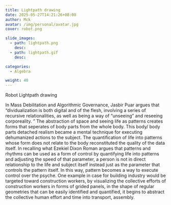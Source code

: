 ```yaml
---
title: Lightpath drawing
date: 2025-05-27T14:21:26+08:00
author: Mck
avatar: /img/personal/avatar.jpg
cover: robot.png

slide_images:
  - path: lightpath.png
    desc:
  - path: lightpath.gif
    desc:

categories:
  - Algebra

weight: 40
---
```




Robot Lightpath drawing

<!--more-->


In Mass Debilitation and Algorithmic Governance, Jasbir Puar argues that “dividualization
is both digital and of the flesh, involving a series of recursive relationalities, as well as being a way of “unseeing” and reseeing corporeality. ”  The abstraction of space and seeing life as patterns creates forms that seperates of body parts from the whole body. This body/ body parts detached realism became a mental technique for executing dehumanized actions to the subject. The quantification of life into patterns whose form does not relate to the body reconstituted the quality of the data itself. In recalling what Ezekiel Dixon Roman argues that patterns and rhythms can be used as a form of control by quantifying life into patterns and adjusting the speed of that parameter, a person is not in direct relationship to the life and subject itself instead just as the parameter that controls the pattern itself. In this way, pattern becomes a way to execute control over the psyche. One example in case for building industry would be targeted toward construction workers, by visualizing the collective efforts of construction workers in forms of grided panels, in the shape of regular geometries that can be easily identified and quantified, it begins to abstract the collective human effort and time into transport, assembly. 
